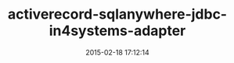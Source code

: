 ---
layout: post
title:  "activerecord-sqlanywhere-jdbc-in4systems-adapter"
repo:   "in4systems/activerecord-sqlanywhere-adapter"
date:   2015-02-18 17:12:14
gemurl: https://github.com/in4systems/activerecord-sqlanywhere-adapter
---